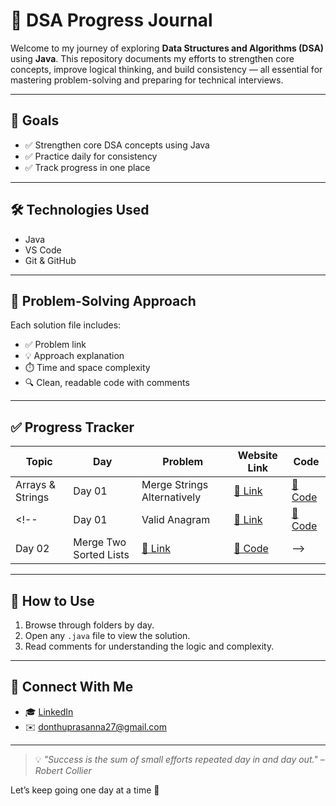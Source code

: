 # 🧠 DSA Progress Journal

Welcome to my journey of exploring **Data Structures and Algorithms (DSA)** using **Java**. This repository documents my efforts to strengthen core concepts, improve logical thinking, and build consistency — all essential for mastering problem-solving and preparing for technical interviews.


---

## 📌 Goals

- ✅ Strengthen core DSA concepts using Java
- ✅ Practice daily for consistency
- ✅ Track progress in one place


---

## 🛠️ Technologies Used

- Java
- VS Code 
- Git & GitHub

---

## 🧾 Problem-Solving Approach

Each solution file includes:
- ✅ Problem link
- 💡 Approach explanation
- ⏱️ Time and space complexity
- 🔍 Clean, readable code with comments

---

## ✅ Progress Tracker

|Topic | Day | Problem | Website Link | Code |
|------|-----|---------|----------------|------|
|Arrays & Strings | Day 01 | Merge Strings Alternatively| [🔗 Link](https://leetcode.com/problems/merge-strings-alternately/) | [📁 Code](Day01/01_MergeStringsAlt.java) |
<!--| Day 01 | Valid Anagram | [🔗 Link](https://leetcode.com/problems/valid-anagram/) | [📁 Code](Day01/02_Valid_Anagram.java) |
| Day 02 | Merge Two Sorted Lists | [🔗 Link](https://leetcode.com/problems/merge-two-sorted-lists/) | [📁 Code](Day02/03_Merge_Two_Sorted_Lists.java) |-->
<!-- Keep adding rows as you go -->

---

## 🧭 How to Use

1. Browse through folders by day.
2. Open any `.java` file to view the solution.
3. Read comments for understanding the logic and complexity.

---

## 🙌 Connect With Me

- 🎓 [LinkedIn](https://www.linkedin.com/in/lakshmi-prasanna-donthu-7b4604291?utm_source=share&utm_campaign=share_via&utm_content=profile&utm_medium=android_app)  
- ✉️ donthuprasanna27@gmail.com  


---

> 💡 *"Success is the sum of small efforts repeated day in and day out." – Robert Collier*

Let’s keep going one day at a time 🚀
